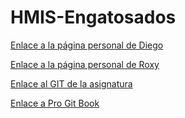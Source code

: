 # HMIS-Engatosados


[Enlace a la página personal de Diego](https://funo.github.io "Página de Diego")

[Enlace a la página personal de Roxy](https://roxyhana.github.io "Página de Roxy")


[Enlace al GIT de la asignatura](http://gitlabdoc.ual.es/root/hmis2017 "Git de la asignatura (Añadido en la sesión 03)")

[Enlace a Pro Git Book]( https://git-scm.com/book/es/ "Pro Git book")


